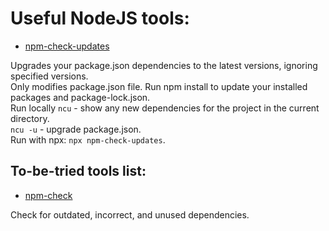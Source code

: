 
# Useful NodeJS tools:

- [npm-check-updates](https://www.npmjs.com/package/npm-check-updates)

Upgrades your package.json dependencies to the latest versions, ignoring specified versions.  
Only modifies package.json file. Run npm install to update your installed packages and package-lock.json.  
Run locally `ncu` - show any new dependencies for the project in the current directory.  
`ncu -u` - upgrade package.json.  
Run with npx: `npx npm-check-updates`.


## To-be-tried tools list:

- [npm-check](https://www.npmjs.com/package/npm-check)  

Check for outdated, incorrect, and unused dependencies.
